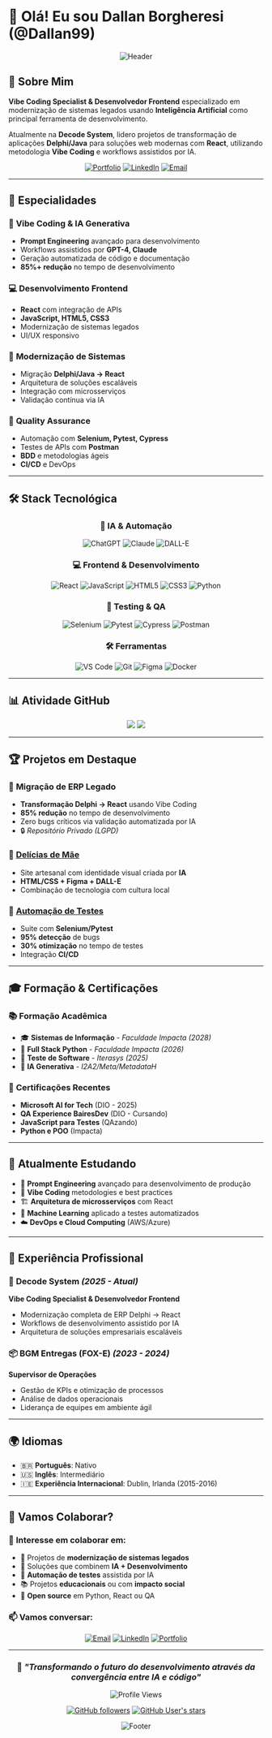 # 👋 Olá! Eu sou Dallan Borgheresi (@Dallan99)

<div align="center">

![Header](https://capsule-render.vercel.app/api?type=waving&color=gradient&customColorList=2&height=280&section=header&text=Vibe%20Coding%20Specialist&fontSize=50&fontColor=ffffff&animation=fadeIn&fontAlignY=38&desc=Transformando%20sistemas%20legados%20com%20IA&descAlignY=55&descSize=18)

</div>

## 🚀 Sobre Mim

**Vibe Coding Specialist & Desenvolvedor Frontend** especializado em modernização de sistemas legados usando **Inteligência Artificial** como principal ferramenta de desenvolvimento. 

Atualmente na **Decode System**, lidero projetos de transformação de aplicações **Delphi/Java** para soluções web modernas com **React**, utilizando metodologia **Vibe Coding** e workflows assistidos por IA.

<div align="center">

[![Portfolio](https://img.shields.io/badge/Portfolio-FF5722?style=for-the-badge&logo=todoist&logoColor=white)](https://dallan99.github.io/cv-dallan)
[![LinkedIn](https://img.shields.io/badge/LinkedIn-0077B5?style=for-the-badge&logo=linkedin&logoColor=white)](https://linkedin.com/in/dallan-borgheresi)
[![Email](https://img.shields.io/badge/Email-D14836?style=for-the-badge&logo=gmail&logoColor=white)](mailto:dallanr@gmail.com)

</div>

---

## 🎯 Especialidades

### 🧠 **Vibe Coding & IA Generativa**
- **Prompt Engineering** avançado para desenvolvimento
- Workflows assistidos por **GPT-4, Claude**
- Geração automatizada de código e documentação
- **85%+ redução** no tempo de desenvolvimento

### 💻 **Desenvolvimento Frontend**
- **React** com integração de APIs
- **JavaScript, HTML5, CSS3**
- Modernização de sistemas legados
- UI/UX responsivo

### 🔄 **Modernização de Sistemas**
- Migração **Delphi/Java → React**
- Arquitetura de soluções escaláveis
- Integração com microsserviços
- Validação contínua via IA

### 🐛 **Quality Assurance**
- Automação com **Selenium, Pytest, Cypress**
- Testes de APIs com **Postman**
- **BDD** e metodologias ágeis
- **CI/CD** e DevOps

---

## 🛠️ Stack Tecnológica

<div align="center">

### 🧠 **IA & Automação**
![ChatGPT](https://img.shields.io/badge/ChatGPT-74aa9c?style=for-the-badge&logo=openai&logoColor=white)
![Claude](https://img.shields.io/badge/Claude-FF6B35?style=for-the-badge&logo=anthropic&logoColor=white)
![DALL-E](https://img.shields.io/badge/DALL--E-412991?style=for-the-badge&logo=openai&logoColor=white)

### 💻 **Frontend & Desenvolvimento**
![React](https://img.shields.io/badge/React-20232A?style=for-the-badge&logo=react&logoColor=61DAFB)
![JavaScript](https://img.shields.io/badge/JavaScript-323330?style=for-the-badge&logo=javascript&logoColor=F7DF1E)
![HTML5](https://img.shields.io/badge/HTML5-E34F26?style=for-the-badge&logo=html5&logoColor=white)
![CSS3](https://img.shields.io/badge/CSS3-1572B6?style=for-the-badge&logo=css3&logoColor=white)
![Python](https://img.shields.io/badge/Python-3776AB?style=for-the-badge&logo=python&logoColor=white)

### 🧪 **Testing & QA**
![Selenium](https://img.shields.io/badge/Selenium-43B02A?style=for-the-badge&logo=selenium&logoColor=white)
![Pytest](https://img.shields.io/badge/Pytest-0A9EDC?style=for-the-badge&logo=pytest&logoColor=white)
![Cypress](https://img.shields.io/badge/Cypress-17202C?style=for-the-badge&logo=cypress&logoColor=white)
![Postman](https://img.shields.io/badge/Postman-FF6C37?style=for-the-badge&logo=postman&logoColor=white)

### 🛠️ **Ferramentas**
![VS Code](https://img.shields.io/badge/VS_Code-0078D4?style=for-the-badge&logo=visual%20studio%20code&logoColor=white)
![Git](https://img.shields.io/badge/Git-F05032?style=for-the-badge&logo=git&logoColor=white)
![Figma](https://img.shields.io/badge/Figma-F24E1E?style=for-the-badge&logo=figma&logoColor=white)
![Docker](https://img.shields.io/badge/Docker-2496ED?style=for-the-badge&logo=docker&logoColor=white)

</div>

---

## 📊 Atividade GitHub

<div align="center">

<picture>
  <source
    srcset="https://github-readme-stats.vercel.app/api?username=Dallan99&show_icons=true&theme=dark"
    media="(prefers-color-scheme: dark)"
  />
  <source
    srcset="https://github-readme-stats.vercel.app/api?username=Dallan99&show_icons=true"
    media="(prefers-color-scheme: light), (prefers-color-scheme: no-preference)"
  />
  <img src="https://github-readme-stats.vercel.app/api?username=Dallan99&show_icons=true" />
</picture>

<picture>
  <source
    srcset="https://github-readme-stats.vercel.app/api/top-langs/?username=Dallan99&layout=compact&theme=dark"
    media="(prefers-color-scheme: dark)"
  />
  <source
    srcset="https://github-readme-stats.vercel.app/api/top-langs/?username=Dallan99&layout=compact"
    media="(prefers-color-scheme: light), (prefers-color-scheme: no-preference)"
  />
  <img src="https://github-readme-stats.vercel.app/api/top-langs/?username=Dallan99&layout=compact" />
</picture>

</div>

---

## 🏆 Projetos em Destaque

### 🔄 **Migração de ERP Legado**
- **Transformação Delphi → React** usando Vibe Coding
- **85% redução** no tempo de desenvolvimento
- Zero bugs críticos via validação automatizada por IA
- 🔒 *Repositório Privado (LGPD)*

### 🎨 **[Delícias de Mãe](https://github.com/Dallan99/delicias-de-mae)**
- Site artesanal com identidade visual criada por **IA**
- **HTML/CSS + Figma + DALL-E**
- Combinação de tecnologia com cultura local

### 🤖 **[Automação de Testes](https://github.com/Dallan99/automacao-testes)**
- Suite com **Selenium/Pytest**
- **95% detecção** de bugs
- **30% otimização** no tempo de testes
- Integração **CI/CD**

---

## 🎓 Formação & Certificações

### 📚 **Formação Acadêmica**
- 🎓 **Sistemas de Informação** - *Faculdade Impacta (2028)*
- 🐍 **Full Stack Python** - *Faculdade Impacta (2026)*
- 🧪 **Teste de Software** - *Iterasys (2025)*
- 🤖 **IA Generativa** - *I2A2/Meta/MetadataH*

### 🏅 **Certificações Recentes**
- **Microsoft AI for Tech** (DIO - 2025)
- **QA Experience BairesDev** (DIO - Cursando)
- **JavaScript para Testes** (QAzando)
- **Python e POO** (Impacta)

---

## 🌱 Atualmente Estudando

- 🧠 **Prompt Engineering** avançado para desenvolvimento de produção
- 🔄 **Vibe Coding** metodologies e best practices
- 🏗️ **Arquitetura de microsserviços** com React
- 🤖 **Machine Learning** aplicado a testes automatizados
- ☁️ **DevOps e Cloud Computing** (AWS/Azure)

---

## 💼 Experiência Profissional

### 🏢 **Decode System** *(2025 - Atual)*
**Vibe Coding Specialist & Desenvolvedor Frontend**
- Modernização completa de ERP Delphi → React
- Workflows de desenvolvimento assistido por IA
- Arquitetura de soluções empresariais escaláveis

### 📦 **BGM Entregas (FOX-E)** *(2023 - 2024)*
**Supervisor de Operações**
- Gestão de KPIs e otimização de processos
- Análise de dados operacionais
- Liderança de equipes em ambiente ágil

---

## 🌍 Idiomas

- 🇧🇷 **Português**: Nativo
- 🇺🇸 **Inglês**: Intermediário
- 🇮🇪 **Experiência Internacional**: Dublin, Irlanda (2015-2016)

---

## 🤝 Vamos Colaborar?

### 💞️ **Interesse em colaborar em:**
- 🚀 Projetos de **modernização de sistemas legados**
- 🤖 Soluções que combinem **IA + Desenvolvimento**
- 🧪 **Automação de testes** assistida por IA
- 📚 Projetos **educacionais** ou com **impacto social**
- 🔧 **Open source** em Python, React ou QA

### 📫 **Vamos conversar:**

<div align="center">

[![Email](https://img.shields.io/badge/dallanr@gmail.com-D14836?style=for-the-badge&logo=gmail&logoColor=white)](mailto:dallanr@gmail.com)
[![LinkedIn](https://img.shields.io/badge/dallan--borgheresi-0077B5?style=for-the-badge&logo=linkedin&logoColor=white)](https://linkedin.com/in/dallan-borgheresi)
[![Portfolio](https://img.shields.io/badge/CV_Online-FF5722?style=for-the-badge&logo=firefox&logoColor=white)](https://dallan99.github.io/cv-dallan)

</div>

---

<div align="center">

### 🎯 *"Transformando o futuro do desenvolvimento através da convergência entre IA e código"*

![Profile Views](https://komarev.com/ghpvc/?username=Dallan99&color=2c5aa0&style=flat-square)

[![GitHub followers](https://img.shields.io/github/followers/Dallan99?label=Seguidores&style=social)](https://github.com/Dallan99)
[![GitHub User's stars](https://img.shields.io/github/stars/Dallan99?label=Stars%20Totais&style=social)](https://github.com/Dallan99)

</div>

<div align="center">

![Footer](https://capsule-render.vercel.app/api?type=waving&color=gradient&customColorList=2&height=100&section=footer)

</div>
